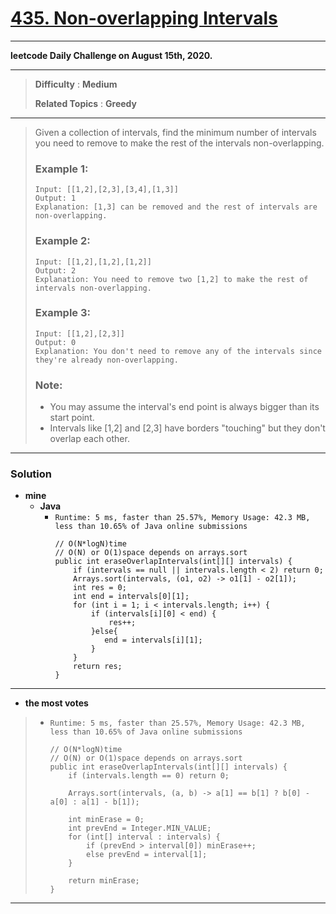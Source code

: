 # [435. Non-overlapping Intervals](https://leetcode.com/problems/non-overlapping-intervals/)

---

**leetcode Daily Challenge on August 15th, 2020.**

---

> **Difficulty** : **Medium**
>
> **Related Topics** : **Greedy**

---

> Given a collection of intervals, find the minimum number of intervals you need to remove to make the rest of the intervals non-overlapping.
>
>
> ### Example 1:
> ```
> Input: [[1,2],[2,3],[3,4],[1,3]]
> Output: 1
> Explanation: [1,3] can be removed and the rest of intervals are non-overlapping.
> ```
>
> ### Example 2:
> ```
> Input: [[1,2],[1,2],[1,2]]
> Output: 2
> Explanation: You need to remove two [1,2] to make the rest of intervals non-overlapping.
> ```
>
> ### Example 3:
> ```
> Input: [[1,2],[2,3]]
> Output: 0
> Explanation: You don't need to remove any of the intervals since they're already non-overlapping.
> ```
>
> ### Note:
> * You may assume the interval's end point is always bigger than its start point.
> * Intervals like [1,2] and [2,3] have borders "touching" but they don't overlap each other.


---


### Solution
* **mine**
  * **Java**
    * `Runtime: 5 ms, faster than 25.57%, Memory Usage: 42.3 MB, less than 10.65% of Java online submissions`
      ```
      // O(N*logN)time
      // O(N) or O(1)space depends on arrays.sort
      public int eraseOverlapIntervals(int[][] intervals) {
          if (intervals == null || intervals.length < 2) return 0;
          Arrays.sort(intervals, (o1, o2) -> o1[1] - o2[1]);
          int res = 0;
          int end = intervals[0][1];
          for (int i = 1; i < intervals.length; i++) {
              if (intervals[i][0] < end) {
                  res++;
              }else{
                 end = intervals[i][1];
              }
          }
          return res;
      }
      ```

---

* **the most votes**
>  * `Runtime: 5 ms, faster than 25.57%, Memory Usage: 42.3 MB, less than 10.65% of Java online submissions`
>    ```
>    // O(N*logN)time
>    // O(N) or O(1)space depends on arrays.sort
>    public int eraseOverlapIntervals(int[][] intervals) {
>        if (intervals.length == 0) return 0;
>
>        Arrays.sort(intervals, (a, b) -> a[1] == b[1] ? b[0] - a[0] : a[1] - b[1]);
>
>        int minErase = 0;
>        int prevEnd = Integer.MIN_VALUE;
>        for (int[] interval : intervals) {
>            if (prevEnd > interval[0]) minErase++;
>            else prevEnd = interval[1];
>        }
>
>        return minErase;
>    }
>    ```

---

